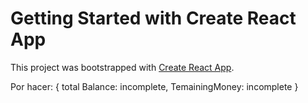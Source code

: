 # Getting Started with Create React App

This project was bootstrapped with [Create React App](https://github.com/facebook/create-react-app).

Por hacer: {
    total Balance: incomplete,
    TemainingMoney: incomplete
}